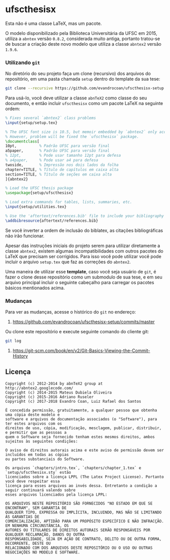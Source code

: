 # ufscthesisx

Esta não é uma classe LaTeX,
mas um pacote.

O modelo disponibilizado pela Biblioteca Universitária da UFSC em 2015,
utiliza a `abntex` versão `0.8.2`, considerada muito antiga,
portanto tratou-se de buscar a criação deste novo modelo que utiliza a classe `abntex2` versão `1.9.6`.


### Utilizando `git`

No diretório do seu projeto faça um clone (recursivo) dos arquivos do repositório,
em uma pasta chamada `setup` dentro do template da sua tese:
```bash
git clone --recursive https://github.com/evandrocoan/ufscthesisx-setup setup
```

Para usá-lo,
você deve utilizar a classe `abnTeX2` como classe do seu documento,
e então incluir `ufscthesisx` como um pacote LaTeX na seguinte ordem:
```latex
% Fixes several `abntex2` class problems
\input{setup/setup.tex}

% The UFSC font size is 10.5, but memoir embedded by `abntex2` only accepts 10 and 11pt.
% However, problem will be fixed the `ufscthesisx` package.
\documentclass[
10pt,          % Padrão UFSC para versão final
a5paper,       % Padrão UFSC para versão final
% 12pt,        % Pode usar tamanho 12pt para defesa
% a4paper,     % Pode usar a4 para defesa
twoside,       % Impressão nos dois lados da folha
chapter=TITLE, % Título de capítulos em caixa alta
section=TITLE, % Título de seções em caixa alta
]{abntex2}

% Load the UFSC thesis package
\usepackage{setup/ufscthesisx}

% Load extra commands for tables, lists, summaries, etc.
\input{setup/utilities.tex}

% Use the 'aftertext/references.bib' file to include your bibliography
\addbibresource{aftertext/references.bib}
```
Se você inverter a ordem de inclusão do biblatex,
as citações bibliográficas não irão funcionar.

Apesar das instruções iniciais do projeto serem para utilizar diretamente a classe `abntex2`,
existem algumas incompatibilidades com outros pacotes do LaTeX que precisam ser corrigidos.
Para isso você pode utilizar você pode incluir o arquivo `setup.tex` que faz as correções do `abntex2`.

Uma maneira  de utilizar esse **template**,
caso você seja usuário de `git`,
é fazer o clone desse repositório como um submodulo de sua tese,
e em seu arquivo principal incluir o seguinte cabeçalho para carregar os pacotes básicos mentionados acima.


### Mudanças

Para ver as mudanças, acesse o histórico do `git` no endereço:
1. https://github.com/evandrocoan/ufscthesisx-setup/commits/master

Ou clone este repositório e execute seguinte comando do cliente git:
```bash
git log
```
1. https://git-scm.com/book/en/v2/Git-Basics-Viewing-the-Commit-History


## Licença

```
Copyright (c) 2012-2014 by abnTeX2 group at http://abntex2.googlecode.com/
Copyright (c) 2014-2015 Mateus Dubiela Oliveira
Copyright (c) 2015-2016 Adriano Ruseler
Copyright (c) 2017-2018 Evandro Coan, Luiz Rafael dos Santos

É concedida permissão, gratuitamente, a qualquer pessoa que obtenha uma cópia deste modelo e
software e arquivos de documentação associados (o "Software"), para ter estes arquivos com os
direitos de uso, cópia, modificação, mesclagem, publicar, distribuir, e permitir que as pessoas a
quem o Software seja fornecido tenham estes mesmos direitos, ambos sujeitos às seguintes condições:

O aviso de direitos autorais acima e este aviso de permissão devem ser incluídos em todas as cópias
ou partes substanciais do Software.

Os arquivos `chapters/intro.tex`, `chapters/chapter_1.tex` e `setup/ufscthesisx.sty` estão
licenciados sobre a licença LPPL (The Latex Project License). Portanto você deve respeitar essa
licença para esses arquivos ao invés dessa. Entretanto a condição a seguir continuará valendo sobre
esses arquivos licenciados pela licença LPPL:

OS ARQUIVOS NESTE REPOSITÓRIO SÃO FORNECIDOS "NO ESTADO EM QUE SE ENCONTRAM", SEM GARANTIA DE
QUALQUER TIPO, EXPRESSA OU IMPLÍCITA, INCLUINDO, MAS NÃO SE LIMITANDO ÀS GARANTIAS DE
COMERCIALIZAÇÃO, APTIDÃO PARA UM PROPÓSITO ESPECÍFICO E NÃO INFRACÇÃO. EM NENHUMA CIRCUNSTÂNCIA, OS
AUTORES OU TITULARES DE DIREITOS AUTORAIS SERÃO RESPONSÁVEIS POR QUALQUER RECLAMAÇÃO, DANOS OU OUTRA
RESPONSABILIDADE, SEJA EM AÇÃO DE CONTRATO, DELITO OU DE OUTRA FORMA, DECORRENTE, DESTE OU
RELACIONADO COM DOS ARQUIVOS DESTE REPOSITÓRIO OU O USO OU OUTRAS NEGOCIAÇÕES NO MODELO E SOFTWARE.
```




